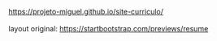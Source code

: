 https://projeto-miguel.github.io/site-curriculo/
<br><br>
layout original: https://startbootstrap.com/previews/resume
